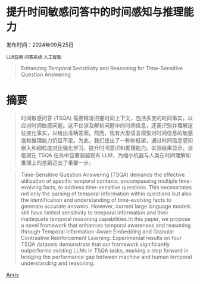 # 提升时间敏感问答中的时间感知与推理能力

发布时间：2024年09月25日

`LLM应用` `问答系统` `人工智能`

> Enhancing Temporal Sensitivity and Reasoning for Time-Sensitive Question Answering

# 摘要

> 时间敏感问答 (TSQA) 需要精准把握时间上下文，包括多变的时间事实，以应对时间敏感问题。这不仅涉及解析问题中的时间信息，还需识别并理解这些变化事实，以给出准确答案。然而，现有大型语言模型对时间信息的敏感度和推理能力仍显不足。为此，我们提出了一种新框架，通过时间信息感知嵌入和细粒度对比强化学习，提升时间意识和推理能力。实验结果显示，该框架在 TSQA 任务中显著超越现有 LLM，为缩小机器与人类在时间理解和推理上的差距迈出了重要一步。

> Time-Sensitive Question Answering (TSQA) demands the effective utilization of specific temporal contexts, encompassing multiple time-evolving facts, to address time-sensitive questions. This necessitates not only the parsing of temporal information within questions but also the identification and understanding of time-evolving facts to generate accurate answers. However, current large language models still have limited sensitivity to temporal information and their inadequate temporal reasoning capabilities.In this paper, we propose a novel framework that enhances temporal awareness and reasoning through Temporal Information-Aware Embedding and Granular Contrastive Reinforcement Learning. Experimental results on four TSQA datasets demonstrate that our framework significantly outperforms existing LLMs in TSQA tasks, marking a step forward in bridging the performance gap between machine and human temporal understanding and reasoning.

[Arxiv](https://arxiv.org/abs/2409.16909)